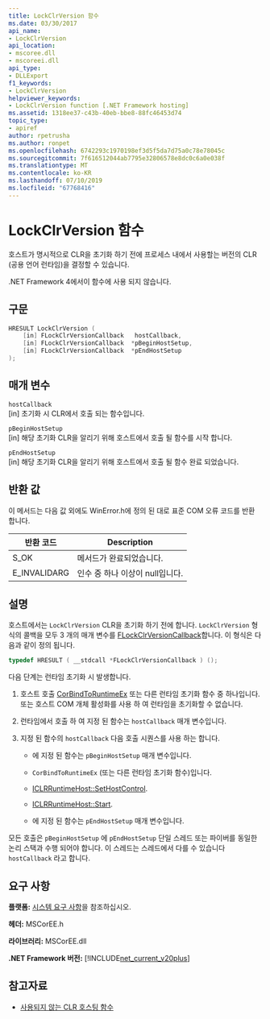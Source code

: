 ```yaml
---
title: LockClrVersion 함수
ms.date: 03/30/2017
api_name:
- LockClrVersion
api_location:
- mscoree.dll
- mscoreei.dll
api_type:
- DLLExport
f1_keywords:
- LockClrVersion
helpviewer_keywords:
- LockClrVersion function [.NET Framework hosting]
ms.assetid: 1318ee37-c43b-40eb-bbe8-88fc46453d74
topic_type:
- apiref
author: rpetrusha
ms.author: ronpet
ms.openlocfilehash: 6742293c1970198ef3d5f5da7d75a0c78e78045c
ms.sourcegitcommit: 7f616512044ab7795e32806578e8dc0c6a0e038f
ms.translationtype: MT
ms.contentlocale: ko-KR
ms.lasthandoff: 07/10/2019
ms.locfileid: "67768416"
---
```

# <a name="lockclrversion-function"></a>LockClrVersion 함수
호스트가 명시적으로 CLR을 초기화 하기 전에 프로세스 내에서 사용할는 버전의 CLR (공용 언어 런타임)을 결정할 수 있습니다.  
  
 .NET Framework 4에서이 함수에 사용 되지 않습니다.  
  
## <a name="syntax"></a>구문  
  
```cpp  
HRESULT LockClrVersion (  
    [in] FLockClrVersionCallback   hostCallback,  
    [in] FLockClrVersionCallback  *pBeginHostSetup,  
    [in] FLockClrVersionCallback  *pEndHostSetup  
);  
```  
  
## <a name="parameters"></a>매개 변수  
 `hostCallback`  
 [in] 초기화 시 CLR에서 호출 되는 함수입니다.  
  
 `pBeginHostSetup`  
 [in] 해당 초기화 CLR을 알리기 위해 호스트에서 호출 될 함수를 시작 합니다.  
  
 `pEndHostSetup`  
 [in] 해당 초기화 CLR을 알리기 위해 호스트에서 호출 될 함수 완료 되었습니다.  
  
## <a name="return-value"></a>반환 값  
 이 메서드는 다음 값 외에도 WinError.h에 정의 된 대로 표준 COM 오류 코드를 반환 합니다.  
  
|반환 코드|Description|  
|-----------------|-----------------|  
|S_OK|메서드가 완료되었습니다.|  
|E_INVALIDARG|인수 중 하나 이상이 null입니다.|  
  
## <a name="remarks"></a>설명  
 호스트에서는 `LockClrVersion` CLR을 초기화 하기 전에 합니다. `LockClrVersion` 형식의 콜백을 모두 3 개의 매개 변수를 [FLockClrVersionCallback](../../../../docs/framework/unmanaged-api/hosting/flockclrversioncallback-function-pointer.md)합니다. 이 형식은 다음과 같이 정의 됩니다.  
  
```cpp  
typedef HRESULT ( __stdcall *FLockClrVersionCallback ) ();  
```  
  
 다음 단계는 런타임 초기화 시 발생합니다.  
  
1. 호스트 호출 [CorBindToRuntimeEx](../../../../docs/framework/unmanaged-api/hosting/corbindtoruntimeex-function.md) 또는 다른 런타임 초기화 함수 중 하나입니다. 또는 호스트 COM 개체 활성화를 사용 하 여 런타임을 초기화할 수 없습니다.  
  
2. 런타임에서 호출 하 여 지정 된 함수는 `hostCallback` 매개 변수입니다.  
  
3. 지정 된 함수의 `hostCallback` 다음 호출 시퀀스를 사용 하는 합니다.  
  
    - 에 지정 된 함수는 `pBeginHostSetup` 매개 변수입니다.  
  
    - `CorBindToRuntimeEx` (또는 다른 런타임 초기화 함수)입니다.  
  
    - [ICLRRuntimeHost::SetHostControl](../../../../docs/framework/unmanaged-api/hosting/iclrruntimehost-sethostcontrol-method.md).  
  
    - [ICLRRuntimeHost::Start](../../../../docs/framework/unmanaged-api/hosting/iclrruntimehost-start-method.md).  
  
    - 에 지정 된 함수는 `pEndHostSetup` 매개 변수입니다.  
  
 모든 호출은 `pBeginHostSetup` 에 `pEndHostSetup` 단일 스레드 또는 파이버를 동일한 논리 스택과 수행 되어야 합니다. 이 스레드는 스레드에서 다를 수 있습니다 `hostCallback` 라고 합니다.  
  
## <a name="requirements"></a>요구 사항  
 **플랫폼:** [시스템 요구 사항](../../../../docs/framework/get-started/system-requirements.md)을 참조하십시오.  
  
 **헤더:** MSCorEE.h  
  
 **라이브러리:** MSCorEE.dll  
  
 **.NET Framework 버전:** [!INCLUDE[net_current_v20plus](../../../../includes/net-current-v20plus-md.md)]  
  
## <a name="see-also"></a>참고자료

- [사용되지 않는 CLR 호스팅 함수](../../../../docs/framework/unmanaged-api/hosting/deprecated-clr-hosting-functions.md)

